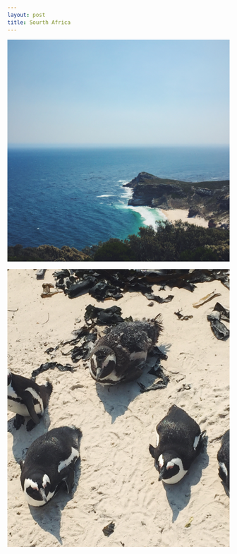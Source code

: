 ```yaml
---
layout: post
title: Sourth Africa
---
```


![](/assets/photos/south-africa-1.jpg)

![](/assets/photos/south-africa-2.jpg)